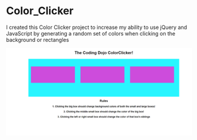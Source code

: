 # Color_Clicker

I created this Color Clicker project to increase my ability to use jQuery and JavaScript by generating a random set of colors when clicking on the background or rectangles

![Color Clicker](https://raw.githubusercontent.com/amountcastlej/Color_Clicker/main/ColorClicker.png)
